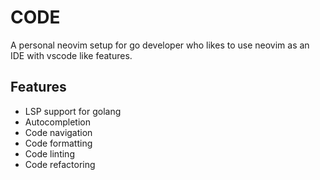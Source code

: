 # CODE 
A personal neovim setup for go developer who likes to use neovim as an IDE with vscode like features.

## Features
- LSP support for golang
- Autocompletion
- Code navigation
- Code formatting
- Code linting
- Code refactoring

